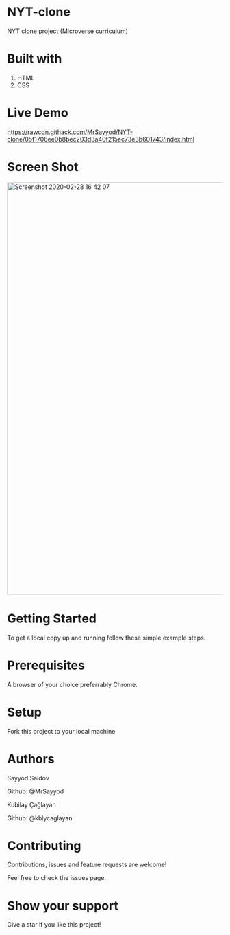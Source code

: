 # NYT-clone
NYT clone project (Microverse curriculum)

# Built with
1. HTML
2. CSS

# Live Demo 

https://rawcdn.githack.com/MrSayyod/NYT-clone/05f1706ee0b8bec203d3a40f215ec73e3b601743/index.html

# Screen Shot
<img width="960" alt="Screenshot 2020-02-28 16 42 07" src="https://user-images.githubusercontent.com/60448833/75553422-6a415380-5a49-11ea-9323-97487b87748a.png">

# Getting Started
To get a local copy up and running follow these simple example steps.

# Prerequisites
A browser of your choice preferrably Chrome.

# Setup
Fork this project to your local machine

# Authors
Sayyod Saidov

Github: @MrSayyod

Kubilay Çağlayan

Github: @kblycaglayan

# Contributing
Contributions, issues and feature requests are welcome!

Feel free to check the issues page.

# Show your support
Give a star if you like this project! 

